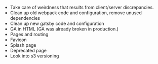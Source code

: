 * Take care of weirdness that results from client/server discrepancies.
* Clean up old webpack code and configuration, remove unused dependencies
* Clean up new gatsby code and configuration
* GA in HTML (GA was already broken in production.)
* Pages and routing
* Favicon
* Splash page
* Deprecated page
* Look into s3 versioning